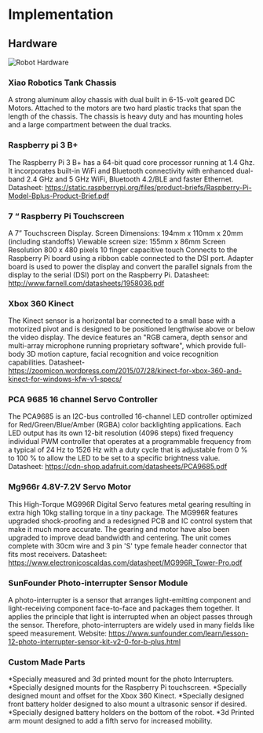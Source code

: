 # Implementation

## Hardware
![Robot Hardware](/assets/images/robot-hardware.jpg)

### Xiao Robotics Tank Chassis

A strong aluminum alloy chassis with dual built in 6-15-volt geared DC Motors. Attached to the motors are two hard plastic tracks that span the length of the chassis. The chassis is heavy duty and has mounting holes and a large compartment between the dual tracks.

### Raspberry pi 3 B+

The Raspberry Pi 3 B+ has a 64-bit quad core processor running at 1.4 Ghz. It incorporates built-in WiFi and Bluetooth connectivity with enhanced dual-band 2.4 GHz and 5 GHz WiFi, Bluetooth 4.2/BLE and faster Ethernet.
Datasheet: https://static.raspberrypi.org/files/product-briefs/Raspberry-Pi-Model-Bplus-Product-Brief.pdf

### 7 “ Raspberry Pi Touchscreen

A 7” Touchscreen Display. Screen Dimensions: 194mm x 110mm x 20mm (including standoffs) Viewable screen size: 155mm x 86mm Screen Resolution 800 x 480 pixels 10 finger capacitive touch Connects to the Raspberry Pi board using a ribbon cable connected to the DSI port. Adapter board is used to power the display and convert the parallel signals from the display to the serial (DSI) port on the Raspberry Pi.
Datasheet: http://www.farnell.com/datasheets/1958036.pdf

### Xbox 360 Kinect

The Kinect sensor is a horizontal bar connected to a small base with a motorized pivot and is designed to be positioned lengthwise above or below the video display. The device features an "RGB camera, depth sensor and multi-array microphone running proprietary software", which provide full-body 3D motion capture, facial recognition and voice recognition capabilities.
Datasheet- https://zoomicon.wordpress.com/2015/07/28/kinect-for-xbox-360-and-kinect-for-windows-kfw-v1-specs/

### PCA 9685 16 channel Servo Controller

The PCA9685 is an I2C-bus controlled 16-channel LED controller optimized for Red/Green/Blue/Amber (RGBA) color backlighting applications. Each LED output has its own 12-bit resolution (4096 steps) fixed frequency individual PWM controller that operates at a programmable frequency from a typical of 24 Hz to 1526 Hz with a duty cycle that is adjustable from 0 % to 100 % to allow the LED to be set to a specific brightness value. 
Datasheet: https://cdn-shop.adafruit.com/datasheets/PCA9685.pdf

### Mg966r 4.8V-7.2V Servo Motor

This High-Torque MG996R Digital Servo features metal gearing resulting in extra high 10kg stalling torque in a tiny package. The MG996R features upgraded shock-proofing and a redesigned PCB and IC control system that make it much more accurate. The gearing and motor have also been upgraded to improve dead bandwidth and centering. The unit comes complete with 30cm wire and 3 pin 'S' type female header connector that fits most receivers.
Datasheet: https://www.electronicoscaldas.com/datasheet/MG996R_Tower-Pro.pdf

### SunFounder Photo-interrupter Sensor Module

A photo-interrupter is a sensor that arranges light-emitting component and light-receiving component face-to-face and packages them together. It applies the principle that light is interrupted when an object passes through the sensor. Therefore, photo-interrupters are widely used in many fields like speed measurement. 
Website: https://www.sunfounder.com/learn/lesson-12-photo-interrupter-sensor-kit-v2-0-for-b-plus.html

### Custom Made Parts

*Specially measured and 3d printed mount for the photo Interrupters.
*Specially designed mounts for the Raspberry Pi touchscreen.
*Specially designed mount and offset for the Xbox 360 Kinect.
*Specially designed front battery holder designed to also mount a ultrasonic sensor if desired.
*Specially designed battery holders on the bottom of the robot.
*3d Printed arm mount designed to add a fifth servo for increased mobility.

